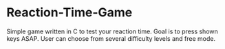 # Reaction-Time-Game
Simple game written in C to test your reaction time. Goal is to press shown keys ASAP. User can choose from several difficulty levels and free mode.
